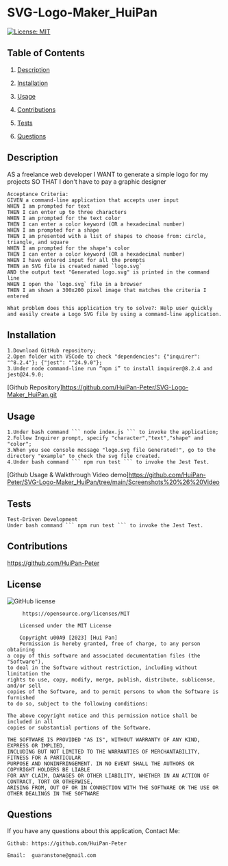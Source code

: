 # SVG-Logo-Maker_HuiPan
[![License: MIT](https://img.shields.io/badge/License-MIT-yellow.svg)](https://opensource.org/licenses/MIT)

## Table of Contents

1. [Description](#userStory)
  
2. [Installation](#installation)
  
3. [Usage](#usage)
  
4. [Contributions](#contributions)
  
5. [Tests](#tests)
  
1. [Questions](#questions)
  

## Description

AS a freelance web developer
I WANT to generate a simple logo for my projects
SO THAT I don't have to pay a graphic designer

```
Acceptance Criteria: 
GIVEN a command-line application that accepts user input
WHEN I am prompted for text
THEN I can enter up to three characters
WHEN I am prompted for the text color
THEN I can enter a color keyword (OR a hexadecimal number)
WHEN I am prompted for a shape
THEN I am presented with a list of shapes to choose from: circle, triangle, and square
WHEN I am prompted for the shape's color
THEN I can enter a color keyword (OR a hexadecimal number)
WHEN I have entered input for all the prompts
THEN an SVG file is created named `logo.svg`
AND the output text "Generated logo.svg" is printed in the command line
WHEN I open the `logo.svg` file in a browser
THEN I am shown a 300x200 pixel image that matches the criteria I entered

What problem does this application try to solve?: Help user quickly and easily create a Logo SVG file by using a command-line application.
```

## Installation
```
1.Download GitHub repository;
2.Open folder with VSCode to check "dependencies": {"inquirer": "^8.2.4"}; {"jest": "^24.9.0"};
3.Under node command-line run “npm i” to install inquirer@8.2.4 and jest@24.9.0;
```
[Github Repository]https://github.com/HuiPan-Peter/SVG-Logo-Maker_HuiPan.git

## Usage
```
1.Under bash command ``` node index.js ``` to invoke the application;
2.Follow Inquirer prompt, specify "character","text","shape" and "color";
3.When you see console message "logo.svg file Generated!", go to the directory "example" to check the svg file created.
4.Under bash command ``` npm run test ``` to invoke the Jest Test. 
```
[Github Usage & Walkthrough Video demo]https://github.com/HuiPan-Peter/SVG-Logo-Maker_HuiPan/tree/main/Screenshots%20%26%20Video

## Tests
```
Test-Driven Development
Under bash command ``` npm run test ``` to invoke the Jest Test. 
```
## Contributions

https://github.com/HuiPan-Peter

## License

![GitHub license](https://img.shields.io/badge/license-MIT-blue.svg)

```
     https://opensource.org/licenses/MIT

    Licensed under the MIT License

    Copyright u00A9 [2023] [Hui Pan]
    Permission is hereby granted, free of charge, to any person obtaining 
a copy of this software and associated documentation files (the "Software"), 
to deal in the Software without restriction, including without limitation the 
rights to use, copy, modify, merge, publish, distribute, sublicense, and/or sell 
copies of the Software, and to permit persons to whom the Software is furnished 
to do so, subject to the following conditions:

The above copyright notice and this permission notice shall be included in all 
copies or substantial portions of the Software.

THE SOFTWARE IS PROVIDED "AS IS", WITHOUT WARRANTY OF ANY KIND, EXPRESS OR IMPLIED, 
INCLUDING BUT NOT LIMITED TO THE WARRANTIES OF MERCHANTABILITY, FITNESS FOR A PARTICULAR 
PURPOSE AND NONINFRINGEMENT. IN NO EVENT SHALL THE AUTHORS OR COPYRIGHT HOLDERS BE LIABLE 
FOR ANY CLAIM, DAMAGES OR OTHER LIABILITY, WHETHER IN AN ACTION OF CONTRACT, TORT OR OTHERWISE, 
ARISING FROM, OUT OF OR IN CONNECTION WITH THE SOFTWARE OR THE USE OR OTHER DEALINGS IN THE SOFTWARE
```

## Questions

If you have any questions about this application, Contact Me:

```
Github: https://github.com/HuiPan-Peter

Email:  guaranstone@gmail.com
```
